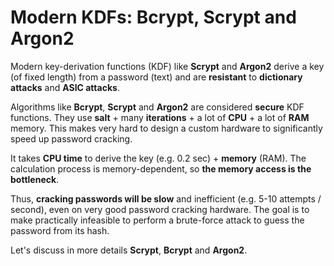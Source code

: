 # Modern KDFs: Bcrypt, Scrypt and Argon2

Modern key-derivation functions (KDF) like **Scrypt** and **Argon2** derive a key (of fixed length) from a password (text) and are **resistant** to **dictionary attacks** and **ASIC attacks**.

Algorithms like **Bcrypt**, **Scrypt** and **Argon2** are considered **secure** KDF functions. They use **salt** + many **iterations** + a lot of **CPU** + a lot of **RAM** memory. This makes very hard to design a custom hardware to significantly speed up password cracking.

It takes **CPU time** to derive the key (e.g. 0.2 sec) + **memory** (RAM). The calculation process is memory-dependent, so **the memory access is the bottleneck**. 

Thus, **cracking passwords will be slow** and inefficient (e.g. 5-10 attempts / second), even on very good password cracking hardware. The goal is to make practically infeasible to perform a brute-force attack to guess the password from its hash.

Let's discuss in more details **Scrypt**, **Bcrypt** and **Argon2**.
